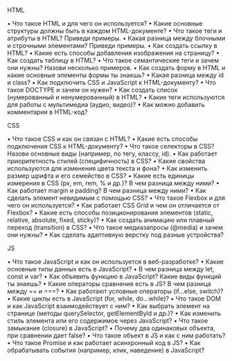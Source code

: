 HTML

•	Что такое HTML и для чего он используется?
•	Какие основные структуры должны быть в каждом HTML-документе?
•	Что такое теги и атрибуты в HTML? Приведи примеры.
•	Какая разница между блочными и строчными элементами? Приведи примеры.
•	Как создать ссылку в HTML?
•	Какие есть способы добавления изображения на страницу?
•	Как создать таблицу в HTML?
•	Что такое семантические теги и зачем они нужны? Назови несколько примеров.
•	Как создать форму в HTML и какие основные элементы формы ты знаешь?
•	Какая разница между id и class?
•	Как подключить CSS и JavaScript к HTML-документу?
•	Что такое DOCTYPE и зачем он нужен?
•	Как создать список (нумерованный и ненумерованный) в HTML?
•	Какие теги используются для работы с мультимедиа (аудио, видео)?
•	Как можно добавить комментарии в HTML-код?












CSS

•	Что такое CSS и как он связан с HTML?
•	Какие есть способы подключения CSS к HTML-документу?
•	Что такое селекторы в CSS? Назови основные виды (например, по тегу, классу, id).
•	Как работает приоритетность стилей (специфичность) в CSS?
•	Какие свойства используются для изменения цвета текста и фона?
•	Как изменить размер шрифта и его семейство в CSS?
•	Какие есть единицы измерения в CSS (px, em, rem, % и др.)? В чем разница между ними?
•	Как работает margin и padding? В чем разница между ними?
•	Как сделать элемент невидимым с помощью CSS?
•	Что такое Flexbox и для чего он используется?
•	Как работает CSS Grid и чем он отличается от Flexbox?
•	Какие есть способы позиционирования элементов (static, relative, absolute, fixed, sticky)?
•	Как создать анимацию или плавный переход (transition) в CSS?
•	Что такое медиазапросы (@media) и зачем они нужны?
•	Как сделать адаптивную верстку под разные устройства?













JS

•	Что такое JavaScript и как он используется в веб-разработке?
•	Какие основные типы данных есть в JavaScript?
•	В чем разница между let, const и var?
•	Как объявить функцию в JavaScript? Какие виды функций ты знаешь? 
•	Какие операторы сравнения есть в JS? В чем разница между == и ===?
•	Как работают условные операторы (if...else, switch)?
•	Какие циклы есть в JavaScript (for, while, do...while)?
•	Что такое DOM и как JavaScript взаимодействует с ним?
•	Как выбрать элемент на странице (методы querySelector, getElementById и др.)?
•	Как изменить стиль элемента или его содержимое через JavaScript?
•	Что такое замыкание (closure) в JavaScript?
•	Почему два одинаковых объекта, при сравнении дает false?
•	Что такое объект в JS и как с ним работать?
•	Что такое Promise и как работает асинхронный код в JS?
•	Как обрабатывать события (например, клик, наведение) в JavaScript?
